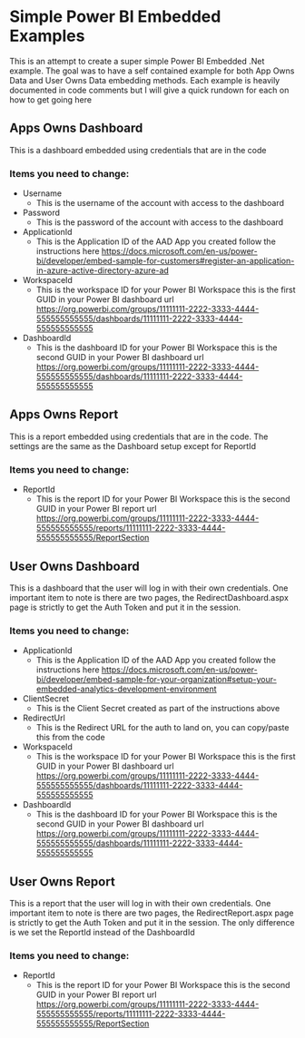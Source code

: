 ﻿# Simple Power BI Embedded Examples

This is an attempt to create a super simple Power BI Embedded .Net example.
The goal was to have a self contained example for both App Owns Data and User Owns Data embedding methods.
Each example is heavily documented in code comments but I will give a quick rundown for each on how to get going here

## Apps Owns Dashboard

This is a dashboard embedded using credentials that are in the code
### Items you need to change:
* Username
	* This is the username of the account with access to the dashboard
* Password
	* This is the password of the account with access to the dashboard
* ApplicationId
	* This is the Application ID of the AAD App you created follow the instructions here https://docs.microsoft.com/en-us/power-bi/developer/embed-sample-for-customers#register-an-application-in-azure-active-directory-azure-ad
* WorkspaceId
	* This is the workspace ID for your Power BI Workspace this is the first GUID in your Power BI dashboard url https://org.powerbi.com/groups/11111111-2222-3333-4444-555555555555/dashboards/11111111-2222-3333-4444-555555555555
* DashboardId
	* This is the dashboard ID for your Power BI Workspace this is the second GUID in your Power BI dashboard url https://org.powerbi.com/groups/11111111-2222-3333-4444-555555555555/dashboards/11111111-2222-3333-4444-555555555555

## Apps Owns Report

This is a report embedded using credentials that are in the code. The settings are the same as the Dashboard setup except for ReportId
### Items you need to change:
* ReportId
	* This is the report ID for your Power BI Workspace this is the second GUID in your Power BI report url https://org.powerbi.com/groups/11111111-2222-3333-4444-555555555555/reports/11111111-2222-3333-4444-555555555555/ReportSection

## User Owns Dashboard

This is a dashboard that the user will log in with their own credentials. One important item to note is there are two pages, the RedirectDashboard.aspx page is strictly to get the Auth Token and put it in the session.
### Items you need to change:
* ApplicationId
	* This is the Application ID of the AAD App you created follow the instructions here https://docs.microsoft.com/en-us/power-bi/developer/embed-sample-for-your-organization#setup-your-embedded-analytics-development-environment
* ClientSecret
	* This is the Client Secret created as part of the instructions above
* RedirectUrl
	* This is the Redirect URL for the auth to land on, you can copy/paste this from the code
* WorkspaceId
	* This is the workspace ID for your Power BI Workspace this is the first GUID in your Power BI dashboard url https://org.powerbi.com/groups/11111111-2222-3333-4444-555555555555/dashboards/11111111-2222-3333-4444-555555555555
* DashboardId
	* This is the dashboard ID for your Power BI Workspace this is the second GUID in your Power BI dashboard url https://org.powerbi.com/groups/11111111-2222-3333-4444-555555555555/dashboards/11111111-2222-3333-4444-555555555555

## User Owns Report

This is a report that the user will log in with their own credentials. One important item to note is there are two pages, the RedirectReport.aspx page is strictly to get the Auth Token and put it in the session.
The only difference is we set the ReportId instead of the DashboardId
### Items you need to change:
* ReportId
	* This is the report ID for your Power BI Workspace this is the second GUID in your Power BI report url https://org.powerbi.com/groups/11111111-2222-3333-4444-555555555555/reports/11111111-2222-3333-4444-555555555555/ReportSection